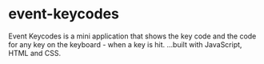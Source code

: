 # event-keycodes
Event Keycodes is a mini application that shows the key code and the code for any key on the keyboard - when a key is hit. ...built with JavaScript, HTML and CSS.
